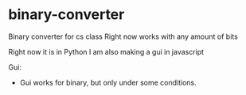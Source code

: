 # binary-converter

Binary converter for cs class
Right now works with any amount of bits

Right now it is in Python I am also making a gui in javascript

Gui:
- Gui works for binary, but only under some conditions.

